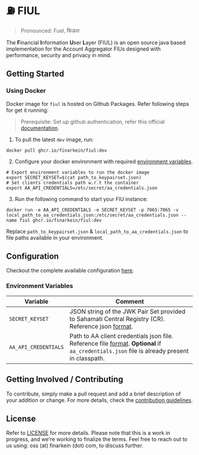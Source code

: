 # ⛽ FIUL

> Pronounced: Fuel, फिऊल

The **F**inancial **I**nformation **U**ser **L**ayer (FIUL) is an open source java based implementation for the Account
Aggregator FIUs designed with performance, security and privacy in mind.

## Getting Started

### Using Docker

Docker image for `fiul` is hosted on Github Packages. Refer following steps for get it running:

> Prerequisite: Set up github authentication, refer this official [documentation](https://docs.github.com/en/packages/working-with-a-github-packages-registry/working-with-the-container-registry). 

1. To pull the latest `dev` image, run: 
```shell
docker pull ghcr.io/finarkein/fiul:dev
```
2. Configure your docker environment with required [environment variables](#environment-variables).
```shell
# Export environment variables to run the docker image
export SECRET_KEYSET=$(cat path_to_keypairset.json)
# Set clients credentials path w.r.t the container
export AA_API_CREDENTIALS=/etc/secret/aa_credentials.json
```
3. Run the following command to start your FIU instance:
```shell
docker run -e AA_API_CREDENTIALS -e SECRET_KEYSET -p 7065:7065 -v local_path_to_aa_credentials.json:/etc/secret/aa_credentials.json --name fiul ghcr.io/finarkein/fiul:dev
```

Replace `path_to_keypairset.json` & `local_path_to_aa_credentials.json` to file paths available in your environment.

## Configuration

Checkout the complete available configuration [here](fiul-rest/fiul-rest-app/src/main/resources/application.properties).

### Environment Variables

Variable            | Comment
------------------- | -------
`SECRET_KEYSET`     | JSON string of the JWK Pair Set provided to Sahamati Central Registry (CR). Reference json [format](docs/secret_keyset_format.json).
`AA_API_CREDENTIALS`| Path to AA client credentials json file. Reference file [format](docs/aa_api_credentials_format.json). **Optional** if `aa_credentials.json` file is already present in classpath.

## Getting Involved / Contributing

To contribute, simply make a pull request and add a brief description of your addition or change. For
more details, check the [contribution guidelines](.github/CONTRIBUTING.md).

## License

Refer to [LICENSE](license/LICENSE) for more details. Please note that this is a work in progress, and we're working to 
finalize the terms. Feel free to reach out to us using: oss (at) finarkein (dot) com, to discuss further.